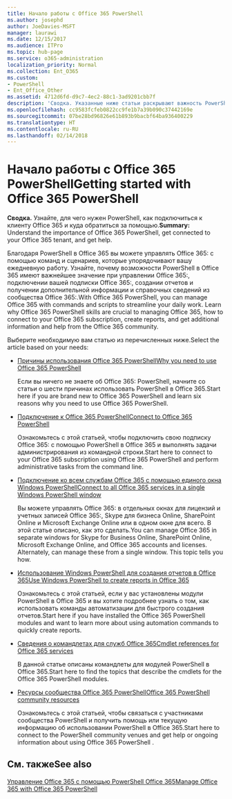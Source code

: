```yaml
---
title: Начало работы с Office 365 PowerShell
ms.author: josephd
author: JoeDavies-MSFT
manager: laurawi
ms.date: 12/15/2017
ms.audience: ITPro
ms.topic: hub-page
ms.service: o365-administration
localization_priority: Normal
ms.collection: Ent_O365
ms.custom:
- PowerShell
- Ent_Office_Other
ms.assetid: 4712d6fd-d9c7-4ec2-88c1-3ad9201cbb7f
description: 'Сводка. Указанные ниже статьи раскрывают важность PowerShell в Office 365 и объясняют, как подключиться к клиенту Office 365: и где получить поддержку.'
ms.openlocfilehash: cc9583fcfeb0822cc9fe1b7a39b090c37442169e
ms.sourcegitcommit: 07be28bd96826e61b893b9bacbf64ba936400229
ms.translationtype: HT
ms.contentlocale: ru-RU
ms.lasthandoff: 02/14/2018
---
```

# <a name="getting-started-with-office-365-powershell"></a><span data-ttu-id="7c3d5-103">Начало работы с Office 365 PowerShell</span><span class="sxs-lookup"><span data-stu-id="7c3d5-103">Getting started with Office 365 PowerShell</span></span>

 <span data-ttu-id="7c3d5-104">**Сводка.** Узнайте, для чего нужен PowerShell, как подключиться к клиенту Office 365 и куда обратиться за помощью.</span><span class="sxs-lookup"><span data-stu-id="7c3d5-104">**Summary:** Understand the importance of Office 365 PowerShell, get connected to your Office 365 tenant, and get help.</span></span>
  
<span data-ttu-id="7c3d5-p101">Благодаря PowerShell в Office 365 вы можете управлять Office 365: с помощью команд и сценариев, которые упорядочивают вашу ежедневную работу. Узнайте, почему возможности PowerShell в Office 365 имеют важнейшее значение при управлении Office 365:, подключении вашей подписки Office 365:, создании отчетов и получении дополнительной информации и справочных сведений из сообщества Office 365:.</span><span class="sxs-lookup"><span data-stu-id="7c3d5-p101">With Office 365 PowerShell, you can manage Office 365 with commands and scripts to streamline your daily work. Learn why Office 365 PowerShell skills are crucial to managing Office 365, how to connect to your Office 365 subscription, create reports, and get additional information and help from the Office 365 community.</span></span>
  
<span data-ttu-id="7c3d5-107">Выберите необходимую вам статью из перечисленных ниже.</span><span class="sxs-lookup"><span data-stu-id="7c3d5-107">Select the article based on your needs:</span></span>
  
- [<span data-ttu-id="7c3d5-108">Причины использования Office 365 PowerShell</span><span class="sxs-lookup"><span data-stu-id="7c3d5-108">Why you need to use Office 365 PowerShell</span></span>](why-you-need-to-use-office-365-powershell.md)
    
    <span data-ttu-id="7c3d5-109">Если вы ничего не знаете об Office 365: PowerShell, начните со статьи о шести причинах использовать PowerShell в Office 365.</span><span class="sxs-lookup"><span data-stu-id="7c3d5-109">Start here if you are brand new to Office 365 PowerShell and learn six reasons why you need to use Office 365 PowerShell.</span></span> 
    
- [<span data-ttu-id="7c3d5-110">Подключение к Office 365 PowerShell</span><span class="sxs-lookup"><span data-stu-id="7c3d5-110">Connect to Office 365 PowerShell</span></span>](connect-to-office-365-powershell.md)
    
    <span data-ttu-id="7c3d5-111">Ознакомьтесь с этой статьей, чтобы подключить свою подписку Office 365: с помощью PowerShell в Office 365 и выполнять задачи администрирования из командной строки.</span><span class="sxs-lookup"><span data-stu-id="7c3d5-111">Start here to connect to your Office 365 subscription using Office 365 PowerShell and perform administrative tasks from the command line.</span></span>
    
- [<span data-ttu-id="7c3d5-112">Подключение ко всем службам Office 365 с помощью единого окна Windows PowerShell</span><span class="sxs-lookup"><span data-stu-id="7c3d5-112">Connect to all Office 365 services in a single Windows PowerShell window</span></span>](connect-to-all-office-365-services-in-a-single-windows-powershell-window.md)
    
    <span data-ttu-id="7c3d5-p102">Вы можете управлять Office 365: в отдельных окнах для лицензий и учетных записей Office 365:, Skype для бизнеса Online, SharePoint Online и Microsoft Exchange Online или в одном окне для всего. В этой статье описано, как это сделать.</span><span class="sxs-lookup"><span data-stu-id="7c3d5-p102">You can manage Office 365 in separate windows for Skype for Business Online, SharePoint Online, Microsoft Exchange Online, and Office 365 accounts and licenses. Alternately, can manage these from a single window. This topic tells you how.</span></span>
    
- [<span data-ttu-id="7c3d5-116">Использование Windows PowerShell для создания отчетов в Office 365</span><span class="sxs-lookup"><span data-stu-id="7c3d5-116">Use Windows PowerShell to create reports in Office 365</span></span>](use-windows-powershell-to-create-reports-in-office-365.md)
    
    <span data-ttu-id="7c3d5-117">Ознакомьтесь с этой статьей, если у вас установлены модули PowerShell в Office 365 и вы хотите подробнее узнать о том, как использовать команды автоматизации для быстрого создания отчетов.</span><span class="sxs-lookup"><span data-stu-id="7c3d5-117">Start here if you have installed the Office 365 PowerShell modules and want to learn more about using automation commands to quickly create reports.</span></span> 
    
- [<span data-ttu-id="7c3d5-118">Сведения о командлетах для служб Office 365</span><span class="sxs-lookup"><span data-stu-id="7c3d5-118">Cmdlet references for Office 365 services</span></span>](cmdlet-references-for-office-365-services.md)
    
    <span data-ttu-id="7c3d5-119">В данной статье описаны командлеты для модулей PowerShell в Office 365.</span><span class="sxs-lookup"><span data-stu-id="7c3d5-119">Start here to find the topics that describe the cmdlets for the Office 365 PowerShell modules.</span></span>
    
- [<span data-ttu-id="7c3d5-120">Ресурсы сообщества Office 365 PowerShell</span><span class="sxs-lookup"><span data-stu-id="7c3d5-120">Office 365 PowerShell community resources</span></span>](office-365-powershell-community-resources.md)
    
    <span data-ttu-id="7c3d5-121">Ознакомьтесь с этой статьей, чтобы связаться с участниками сообщества PowerShell и получить помощь или текущую информацию об использовании PowerShell в Office 365.</span><span class="sxs-lookup"><span data-stu-id="7c3d5-121">Start here to connect to the PowerShell community venues and get help or ongoing information about using Office 365 PowerShell .</span></span>
    
## <a name="see-also"></a><span data-ttu-id="7c3d5-122">См. также</span><span class="sxs-lookup"><span data-stu-id="7c3d5-122">See also</span></span>

#### 

[<span data-ttu-id="7c3d5-123">Управление Office 365 с помощью PowerShell Office 365</span><span class="sxs-lookup"><span data-stu-id="7c3d5-123">Manage Office 365 with Office 365 PowerShell</span></span>](manage-office-365-with-office-365-powershell.md)

